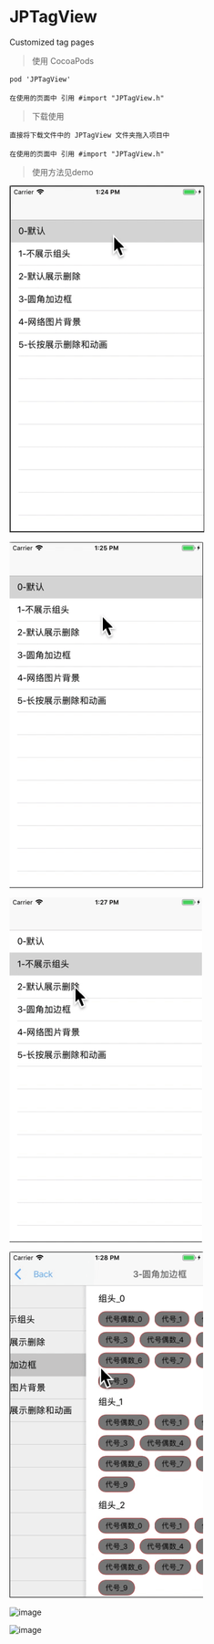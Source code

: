 # JPTagView
Customized tag pages

> 使用 CocoaPods

```
pod 'JPTagView' 

在使用的页面中 引用 #import "JPTagView.h"

```

> 下载使用

```
直接将下载文件中的 JPTagView 文件夹拖入项目中

在使用的页面中 引用 #import "JPTagView.h"
```


> 使用方法见demo

![image](https://github.com/baiyidjp/JPTagView/blob/master/gif/000.gif)

![image](https://github.com/baiyidjp/JPTagView/blob/master/gif/111.gif)

![image](https://github.com/baiyidjp/JPTagView/blob/master/gif/222.gif)

![image](https://github.com/baiyidjp/JPTagView/blob/master/gif/333.gif)

![image](https://github.com/baiyidjp/JPTagView/blob/master/gif/444.gif)

![image](https://github.com/baiyidjp/JPTagView/blob/master/gif/555.gif)

